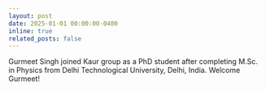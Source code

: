 ```yaml
---
layout: post
date: 2025-01-01 00:00:00-0400
inline: true
related_posts: false
---
```


Gurmeet Singh joined Kaur group as a PhD student after completing M.Sc. in Physics from Delhi Technological University, Delhi, India. Welcome Gurmeet!
